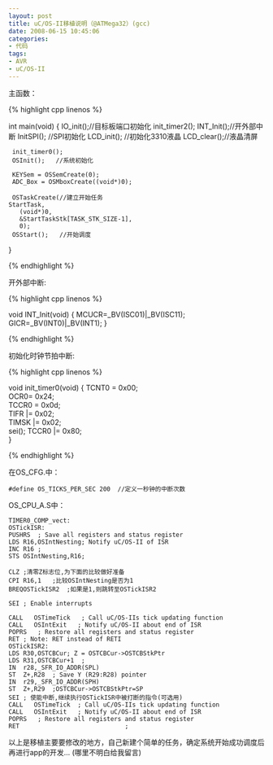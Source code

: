 ```yaml
---
layout: post
title: uC/OS-II移植说明（@ATMega32）(gcc)
date: 2008-06-15 10:45:06
categories:
- 代码
tags:
- AVR
- uC/OS-II
---
```

 
主函数：

{% highlight cpp linenos %}

int main(void)
{
     IO_init();//目标板端口初始化
     init_timer2();
     INT_Init();//开外部中断
     InitSPI();  //SPI初始化
     LCD_init(); //初始化3310液晶
     LCD_clear();//液晶清屏
     
     init_timer0(); 
     OSInit();   //系统初始化
     
     KEYSem = OSSemCreate(0);   
     ADC_Box = OSMboxCreate((void*)0);  
     
     OSTaskCreate(//建立开始任务
    StartTask,
       (void*)0,
       &StartTaskStk[TASK_STK_SIZE-1],
       0);
     OSStart();   //开始调度
}

{% endhighlight %}
 
开外部中断:

{% highlight cpp linenos %}

void INT_Init(void)
{
     MCUCR=_BV(ISC01)|_BV(ISC11);
     GICR=_BV(INT0)|_BV(INT1);
}

{% endhighlight %}
 
初始化时钟节拍中断:

{% highlight cpp linenos %}

void init_timer0(void)
{
       TCNT0   =   0x00;  
       OCR0=   0x24;  
       TCCR0   =   0x0d;  
       TIFR   |=   0x02;  
       TIMSK  |=   0x02;  
       sei(); 
       TCCR0  |=   0x80;  
}
 
{% endhighlight %}

在OS_CFG.中：

    #define OS_TICKS_PER_SEC 200  //定义一秒钟的中断次数
 

OS_CPU_A.S中：

    TIMER0_COMP_vect:
    OSTickISR:
    PUSHRS  ; Save all registers and status register
    LDS R16,OSIntNesting; Notify uC/OS-II of ISR
    INC R16 ;
    STS OSIntNesting,R16;
       
    CLZ ;清零Z标志位,为下面的比较做好准备
    CPI R16,1   ;比较OSIntNesting是否为1
    BREQOSTickISR2  ;如果是1,则跳转至OSTickISR2
       
    SEI ; Enable interrupts
       
    CALL   OSTimeTick   ; Call uC/OS-IIs tick updating function
    CALL   OSIntExit   ; Notify uC/OS-II about end of ISR
    POPRS   ; Restore all registers and status register
    RET ; Note: RET instead of RETI
    OSTickISR2:
    LDS R30,OSTCBCur; Z = OSTCBCur->OSTCBStkPtr
    LDS R31,OSTCBCur+1  ;
    IN  r28,_SFR_IO_ADDR(SPL)
    ST  Z+,R28  ; Save Y (R29:R28) pointer
    IN  r29,_SFR_IO_ADDR(SPH)
    ST  Z+,R29  ;OSTCBCur->OSTCBStkPtr=SP
    SEI ; 使能中断,继续执行OSTickISR中被打断的指令(可选用)
    CALL   OSTimeTick  ; Call uC/OS-IIs tick updating function
    CALL   OSIntExit   ; Notify uC/OS-II about end of ISR
    POPRS   ; Restore all registers and status register
    RET                             ;

以上是移植主要要修改的地方，自己新建个简单的任务，确定系统开始成功调度后再进行app的开发...
(哪里不明白给我留言)
